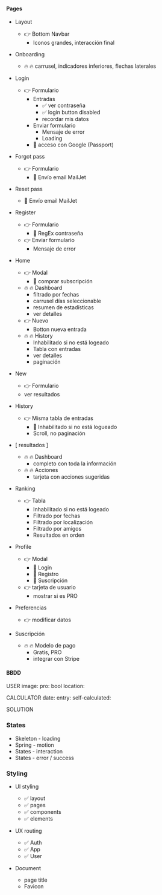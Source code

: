 

#### Pages

- Layout
  - 👉 Bottom Navbar
    - Iconos grandes, interacción final

- Onboarding
  - 🔥 🔥 carrusel, indicadores inferiores, flechas laterales

- Login
  - 👉 Formulario
    - Entradas
      - ✅ ver contraseña
      - ✅ login button disabled
      - recordar mis datos
    - Enviar formulario
      - Mensaje de error
      - Loading
    - 🎁 acceso con Google (Passport)

- Forgot pass
  - 👉 Formulario
    - 🎁 Envío email MailJet

- Reset pass
    - 🎁 Envío email MailJet

- Register
  - 👉 Formulario
    - 🎁 RegEx contraseña
  - 👉 Enviar formulario
    - Mensaje de error

- Home
  - 👉 Modal 
    - 🎁 comprar subscripción
  - 🔥 🔥 Dashboard
    - filtrado por fechas
    - carrusel días seleccionable
    - resumen de estadísticas
    - ver detalles
  - 👉 Nuevo
    - Botton nueva entrada 
  - 🔥 🔥 History
    - Inhabilitado si no está logeado
    - Tabla con entradas
    - ver detalles 
    - paginación

- New
  - 👉 Formulario
  - ver resultados

- History
  - 👉 Misma tabla de entradas
    - 🎁 Inhabilitado si no está logueado
    - Scroll, no paginación

- [ resultados ]
  - 🔥 🔥 Dashboard
    - completo con toda la información
  - 🔥 🔥 Acciones
    - tarjeta con acciones sugeridas

- Ranking
  - 👉 Tabla
    - Inhabilitado si no está logeado
    - Filtrado por fechas
    - Filtrado por localización
    - Filtrado por amigos
    - Resultados en orden

- Profile
  - 👉 Modal
    - 🎁 Login
    - 🎁 Registro
    - 🎁 Suscripción
  - 👉 tarjeta de usuario
    - mostrar si es PRO

- Preferencias
  - 👉 modificar datos 

- Suscripción
  - 🔥 🔥 Modelo de pago
    - Gratis, PRO
    - integrar con Stripe



#### BBDD

USER
image:
pro: bool
location: 

CALCULATOR
date:
entry:
self-calculated: 

SOLUTION


### States
- Skeleton - loading
- Spring - motion
- States - interaction 
- States - error / success


### Styling
- UI styling
  - ✅ layout
  - ✅ pages
  - ✅ components
  - ✅ elements

- UX routing
  - ✅ Auth
  - ✅ App
  - ✅ User

- Document
  - page title
  - Favicon

